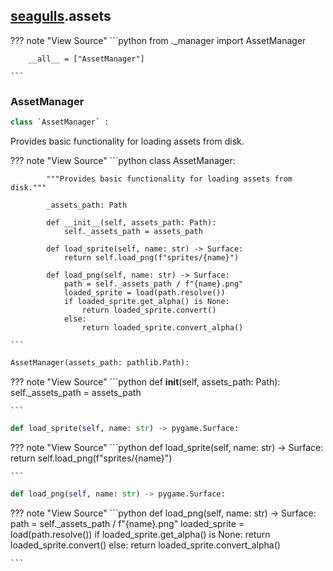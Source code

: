 ## [seagulls](../seagulls).assets

??? note "View Source"
    ```python
        from ._manager import AssetManager

        __all__ = ["AssetManager"]

    ```

### AssetManager
```python
class `AssetManager` :
```

Provides basic functionality for loading assets from disk.

??? note "View Source"
    ```python
        class AssetManager:

            """Provides basic functionality for loading assets from disk."""

            _assets_path: Path

            def __init__(self, assets_path: Path):
                self._assets_path = assets_path

            def load_sprite(self, name: str) -> Surface:
                return self.load_png(f"sprites/{name}")

            def load_png(self, name: str) -> Surface:
                path = self._assets_path / f"{name}.png"
                loaded_sprite = load(path.resolve())
                if loaded_sprite.get_alpha() is None:
                    return loaded_sprite.convert()
                else:
                    return loaded_sprite.convert_alpha()

    ```


```python
AssetManager(assets_path: pathlib.Path):
```


??? note "View Source"
    ```python
            def __init__(self, assets_path: Path):
                self._assets_path = assets_path

    ```


```python
def load_sprite(self, name: str) -> pygame.Surface:
```


??? note "View Source"
    ```python
            def load_sprite(self, name: str) -> Surface:
                return self.load_png(f"sprites/{name}")

    ```


```python
def load_png(self, name: str) -> pygame.Surface:
```


??? note "View Source"
    ```python
            def load_png(self, name: str) -> Surface:
                path = self._assets_path / f"{name}.png"
                loaded_sprite = load(path.resolve())
                if loaded_sprite.get_alpha() is None:
                    return loaded_sprite.convert()
                else:
                    return loaded_sprite.convert_alpha()

    ```


